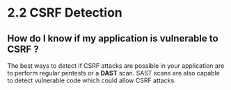 # 2.2 CSRF Detection

## How do I know if my application is vulnerable to CSRF ?

The best ways to detect if CSRF attacks are possible in your application are to perform regular pentests or a **DAST** scan.
SAST scans are also capable to detect vulnerable code which could allow CSRF attacks.